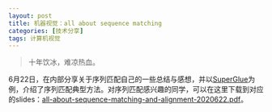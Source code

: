 ```yaml
---
layout: post
title: 机器视觉：all about sequence matching
categories: [技术分享]
tags: 计算机视觉
---
```


> 十年饮冰，难凉热血。

6月22日，在内部分享关于序列匹配自己的一些总结与感想，并以[SuperGlue](https://github.com/magicleap/SuperGluePretrainedNetwork)为例，介绍了序列匹配典型方法。对序列匹配感兴趣的同学，可以在这里下载到对应的slides：[all-about-sequence-matching-and-alignment-2020622.pdf](https://github.com/willard-yuan/slides/blob/master/cv/all-about-sequence-matching-and-alignment-2020622.pdf)。
